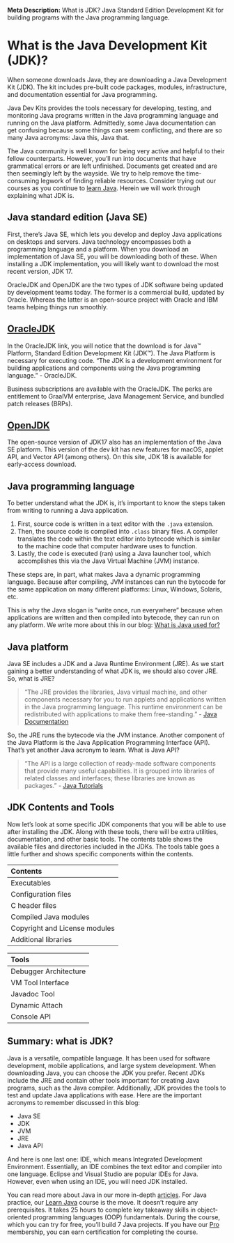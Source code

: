 **Meta Description:** What is JDK? Java Standard Edition Development Kit for building programs with the Java programming language. 

# What is the Java Development Kit (JDK)?
When someone downloads Java, they are downloading a Java Development Kit (JDK). The kit includes pre-built code packages, modules, infrastructure, and documentation essential for Java programming. 

Java Dev Kits provides the tools necessary for developing, testing, and monitoring Java programs written in the Java programming language and running on the Java platform. Admittedly, some Java documentation can get confusing because some things can seem conflicting, and there are so many Java acronyms: Java this, Java that. 

The Java community is well known for being very active and helpful to their fellow counterparts. However, you’ll run into documents that have grammatical errors or are left unfinished. Documents get created and are then seemingly left by the wayside. We try to help remove the time-consuming legwork of finding reliable resources. Consider trying out our courses as you continue to [learn Java](https://www.codecademy.com/learn/learn-java). Herein we will work through explaining what JDK is. 

## Java standard edition (Java SE)
First, there’s Java SE, which lets you develop and deploy Java applications on desktops and servers. Java technology encompasses both a programming language and a platform. When you download an implementation of Java SE, you will be downloading both of these. When installing a JDK implementation, you will likely want to download the most recent version, JDK 17.

OracleJDK and OpenJDK are the two types of JDK software being updated by development teams today. The former is a commercial build, updated by Oracle. Whereas the latter is an open-source project with Oracle and IBM teams helping things run smoothly.

## [OracleJDK](https://www.oracle.com/java/technologies/downloads/#jdk17-linux)
In the OracleJDK link, you will notice that the download is for Java™ Platform, Standard Edition Development Kit (JDK™). The Java Platform is necessary for executing code. “The JDK is a development environment for building applications and components using the Java programming language.” - OracleJDK. 

Business subscriptions are available with the OracleJDK. The perks are entitlement to GraalVM enterprise, Java Management Service, and bundled patch releases (BRPs).

## [OpenJDK](https://jdk.java.net/17/)
The open-source version of JDK17 also has an implementation of the Java SE platform. This version of the dev kit has new features for macOS, applet API, and Vector API (among others). On this site, JDK 18 is available for early-access download. 

## Java programming language 
To better understand what the JDK is, it’s important to know the steps taken from writing to running a Java application. 

1.	First, source code is written in a text editor with the `.java` extension. 
2.	Then, the source code is compiled into `.class` binary files. A compiler translates the code within the text editor into bytecode which is similar to the machine code that computer hardware uses to function. 
3.	Lastly, the code is executed (ran) using a Java launcher tool, which accomplishes this via the Java Virtual Machine (JVM) instance. 

These steps are, in part, what makes Java a dynamic programming language. Because after compiling, JVM instances can run the bytecode for the same application on many different platforms: Linux, Windows, Solaris, etc. 

This is why the Java slogan is “write once, run everywhere” because when applications are written and then compiled into bytecode, they can run on any platform. We write more about this in our blog: [What is Java used for?](https://www.codecademy.com/resources/blog/what-is-java-used-for/) 

## Java platform
Java SE includes a JDK and a Java Runtime Environment (JRE). As we start gaining a better understanding of what JDK is, we should also cover JRE. So, what is JRE?

>“The JRE provides the libraries, Java virtual machine, and other components necessary for you to run applets and applications written in the Java programming language. This runtime environment can be redistributed with applications to make them free-standing.” - [Java Documentation](https://docs.oracle.com/javase/8/docs/technotes/guides/index.html) 

So, the JRE runs the bytecode via the JVM instance. Another component of the Java Platform is the Java Application Programming Interface (API). That’s yet another Java acronym to learn. What is Java API?

>“The API is a large collection of ready-made software components that provide many useful capabilities. It is grouped into libraries of related classes and interfaces; these libraries are known as packages.” - [Java Tutorials](https://docs.oracle.com/javase/tutorial/getStarted/intro/definition.html) 

## JDK Contents and Tools
Now let’s look at some specific JDK components that you will be able to use after installing the JDK. Along with these tools, there will be extra utilities, documentation, and other basic tools. The contents table shows the available files and directories included in the JDKs. The tools table goes a little further and shows specific components within the contents. 
 

|Contents|
 :--- |
Executables|
Configuration files|
C header files|
Compiled Java modules|
Copyright and License modules|
Additional libraries|

|Tools|
 :--- |
Debugger Architecture|
VM Tool Interface|
Javadoc Tool|
Dynamic Attach|
Console API|
 
## Summary: what is JDK?
Java is a versatile, compatible language. It has been used for software development, mobile applications, and large system development. When downloading Java, you can choose the JDK you prefer. Recent JDKs include the JRE and contain other tools important for creating Java programs, such as the Java compiler. Additionally, JDK provides the tools to test and update Java applications with ease. Here are the important acronyms to remember discussed in this blog: 

* Java SE
* JDK
* JVM
* JRE
* Java API

And here is one last one: IDE, which means Integrated Development Environment. Essentially, an IDE combines the text editor and compiler into one language. Eclipse and Visual Studio are popular IDEs for Java. However, even when using an IDE, you will need JDK installed.

You can read more about Java in our more in-depth [articles](https://www.codecademy.com/articles). For Java practice, our [Learn Java](https://www.codecademy.com/learn/learn-java) course is the move. It doesn’t require any prerequisites. It takes 25 hours to complete key takeaway skills in object-oriented programming languages (OOP) fundamentals. During the course, which you can try for free, you’ll build 7 Java projects. If you have our [Pro](https://www.codecademy.com/pro/membership) membership, you can earn certification for completing the course. 
